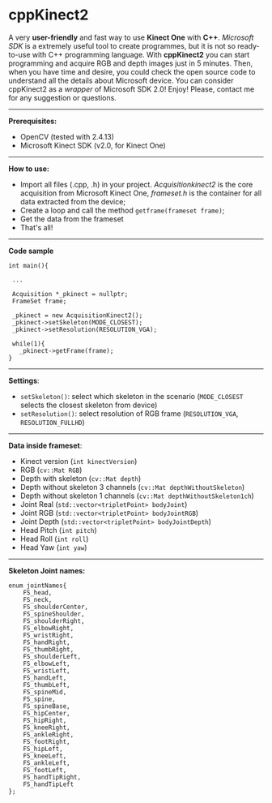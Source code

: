 # cppKinect2
A very **user-friendly** and fast way to use **Kinect One** with **C++**.
*Microsoft SDK* is a extremely useful tool to create programmes, but it is not so ready-to-use with C++ programming language. 
With **cppKinect2** you can start programming and acquire RGB and depth images just in 5 minutes. Then, when you have time and desire, you could check the open source code to understand all the details about Microsoft device. 
You can consider cppKinect2 as a *wrapper* of Microsoft SDK 2.0! Enjoy!
Please, contact me for any suggestion or questions.

***

**Prerequisites:**
- OpenCV (tested with 2.4.13)
- Microsoft Kinect SDK (v2.0, for Kinect One)

***

**How to use:**
* Import all files (.cpp, .h) in your project. _Acquisitionkinect2_ is the core acquisition from Microsoft Kinect One, _frameset.h_ is the container for all data extracted from the device;
* Create a loop and call the method `getframe(frameset frame)`;
* Get the data from the frameset
* That's all!

***

**Code sample**
```
int main(){

 ...
 
 Acquisition *_pkinect = nullptr;
 FrameSet frame;

 _pkinect = new AcquisitionKinect2();
 _pkinect->setSkeleton(MODE_CLOSEST);
 _pkinect->setResolution(RESOLUTION_VGA);

 while(1){
   _pkinect->getFrame(frame);
}
```
***
**Settings**:
* `setSkeleton()`: select which skeleton in the scenario (`MODE_CLOSEST` selects the closest skeleton from device)
* `setResolution()`: select resolution of RGB frame (`RESOLUTION_VGA`, `RESOLUTION_FULLHD`)

***
**Data inside frameset**:
* Kinect version (`int kinectVersion`)
* RGB (`cv::Mat RGB`)
* Depth with skeleton (`cv::Mat depth`)
* Depth without skeleton 3 channels (`cv::Mat depthWithoutSkeleton`)
* Depth without skeleton 1 channels (`cv::Mat depthWithoutSkeleton1ch`)
* Joint Real (`std::vector<tripletPoint> bodyJoint`)
* Joint RGB (`std::vector<tripletPoint> bodyJointRGB`)
* Joint Depth (`std::vector<tripletPoint> bodyJointDepth`)
* Head Pitch (`int pitch`)
* Head Roll (`int roll`)
* Head Yaw (`int yaw`)

***

**Skeleton Joint names:**
```
enum jointNames{
    FS_head,
    FS_neck,
    FS_shoulderCenter,
    FS_spineShoulder,
    FS_shoulderRight,
    FS_elbowRight,
    FS_wristRight,
    FS_handRight,
    FS_thumbRight,
    FS_shoulderLeft,
    FS_elbowLeft,
    FS_wristLeft,
    FS_handLeft,
    FS_thumbLeft,
    FS_spineMid,
    FS_spine,
    FS_spineBase,
    FS_hipCenter,
    FS_hipRight,
    FS_kneeRight,
    FS_ankleRight,
    FS_footRight,
    FS_hipLeft,
    FS_kneeLeft,
    FS_ankleLeft,
    FS_footLeft,
    FS_handTipRight,
    FS_handTipLeft
};
```

